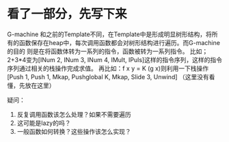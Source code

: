 # 看了一部分，先写下来

G-machine 和之前的Template不同，在Template中是形成明显树形结构，将所有的函数保存在heap中，每次调用函数都会对树形结构进行遍历。而G-machine的目的
则是在将函数体转为一系列的指令，函数被转为一系列指令。
比如；2+3*4变为[INum 2, INum 3, INum 4, IMult, IPuls]这样的指令序列，这样的指令序列通过相关的栈操作完成求值。
再比如：f x y = K (g x)则利用一下栈操作[Push 1, Push 1, Mkap, Pushglobal K, Mkap, Slide 3, Unwind]
（这里没有看懂，先放在这里）

疑问：
1. 反复调用函数该怎么处理？如果不需要遍历
2. 这可能是lazy的吗？
3. 一般函数如何转换？这些操作该怎么实现？
